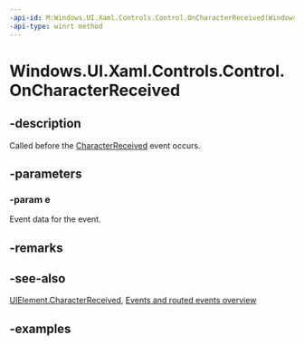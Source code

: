```yaml
---
-api-id: M:Windows.UI.Xaml.Controls.Control.OnCharacterReceived(Windows.UI.Xaml.Input.CharacterReceivedRoutedEventArgs)
-api-type: winrt method
---
```


<!-- Method syntax.
virtual protected void Control.OnCharacterReceived(CharacterReceivedRoutedEventArgs e)
-->

# Windows.UI.Xaml.Controls.Control.OnCharacterReceived

## -description

Called before the [CharacterReceived](../windows.ui.xaml/uielement_characterreceived.md) event occurs.



## -parameters

### -param e

Event data for the event.

## -remarks

## -see-also

[UIElement.CharacterReceived](../windows.ui.xaml/uielement_characterreceived.md), [Events and routed events overview](/windows/uwp/xaml-platform/events-and-routed-events-overview)

## -examples
